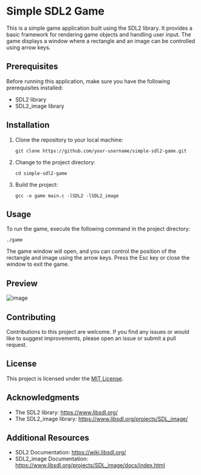 # Simple SDL2 Game

This is a simple game application built using the SDL2 library. It provides a basic framework for rendering game objects and handling user input. The game displays a window where a rectangle and an image can be controlled using arrow keys.

## Prerequisites

Before running this application, make sure you have the following prerequisites installed:

- SDL2 library
- SDL2_image library

## Installation

1. Clone the repository to your local machine:

   ```
   git clone https://github.com/your-username/simple-sdl2-game.git
   ```

2. Change to the project directory:

   ```
   cd simple-sdl2-game
   ```

3. Build the project:

   ```
   gcc -o game main.c -lSDL2 -lSDL2_image
   ```

## Usage

To run the game, execute the following command in the project directory:

```
./game
```

The game window will open, and you can control the position of the rectangle and image using the arrow keys. Press the Esc key or close the window to exit the game.

## Preview

![image](https://user-images.githubusercontent.com/23132897/236728252-5d6c1891-95e1-4ce6-9636-7c570a03a549.png)

## Contributing

Contributions to this project are welcome. If you find any issues or would like to suggest improvements, please open an issue or submit a pull request.

## License

This project is licensed under the [MIT License](LICENSE).

## Acknowledgments

- The SDL2 library: https://www.libsdl.org/
- The SDL2_image library: https://www.libsdl.org/projects/SDL_image/

## Additional Resources

- SDL2 Documentation: https://wiki.libsdl.org/
- SDL2_image Documentation: https://www.libsdl.org/projects/SDL_image/docs/index.html
